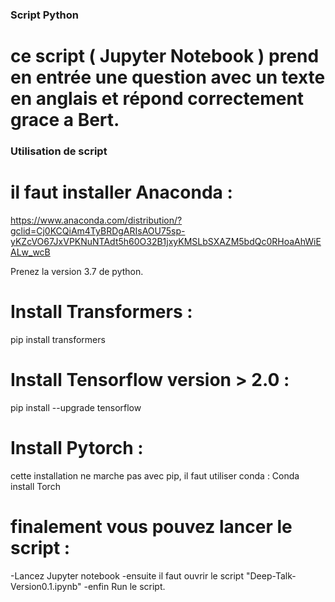### Script Python

# ce script ( Jupyter Notebook ) prend en entrée une question avec un texte en anglais et répond correctement grace a Bert.

### Utilisation de script

# il faut installer Anaconda :

https://www.anaconda.com/distribution/?gclid=Cj0KCQiAm4TyBRDgARIsAOU75sp-yKZcVO67JxVPKNuNTAdt5h60O32B1jxyKMSLbSXAZM5bdQc0RHoaAhWiEALw_wcB

Prenez la version 3.7 de python.

# Install Transformers :
 pip install transformers

# Install Tensorflow version > 2.0 :
 pip install --upgrade tensorflow 

# Install Pytorch :
 cette installation ne marche pas avec pip, il faut utiliser conda :
 Conda install Torch

# finalement vous pouvez lancer le script :

 -Lancez Jupyter notebook
 -ensuite il faut ouvrir le script "Deep-Talk-Version0.1.ipynb"
 -enfin Run le script.
